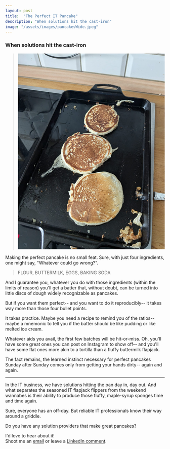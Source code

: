 ```yaml
---
layout: post
title:  "The Perfect IT Pancake"
description: "When solutions hit the cast-iron"
image: "/assets/images/pancakesWide.jpeg"
--- 
```


### When solutions hit the cast-iron
> ![pancakes](/assets/images/pancakes.jpeg) 

Making the perfect pancake is no small feat. Sure, with just four ingredients, one might say, "Whatever could go wrong?".

> FLOUR, BUTTERMILK, EGGS, BAKING SODA

And I guarantee you, whatever you do with those ingredients (within the limits of reason) you'll get a batter that, without doubt, can be turned into little discs of dough widely recognizable as pancakes.

But if you want them perfect-- and you want to do it reproducibly-- it takes way more than those four bullet points.

It takes practice. Maybe you need a recipe to remind you of the ratios-- maybe a mnemonic to tell you if the batter should be like pudding or like melted ice cream.

Whatever aids you avail, the first few batches will be hit-or-miss. Oh, you'll have some great ones you can post on Instagram to show off-- and you'll have some flat ones more akin to a tortilla than a fluffy buttermilk flapjack.

The fact remains, the learned instinct necessary for perfect pancakes Sunday after Sunday comes only from getting your hands dirty-- again and again.

---

In the IT business, we have solutions hitting the pan day in, day out. And what separates the seasoned IT flapjack flippers from the weekend wannabes is their ability to produce those fluffy, maple-syrup sponges time and time again.

Sure, everyone has an off-day. But reliable IT professionals know their way around a griddle.

Do you have any solution providers that make great pancakes? 

I'd love to hear about it!  
Shoot me an [email](mailto:brian@junker-latocha.com) or leave a [LinkedIn comment](https://www.linkedin.com/in/junker-latocha/). 